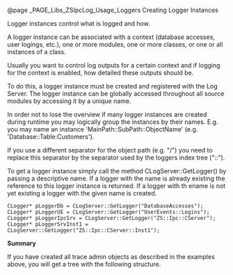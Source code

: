 @page _PAGE_Libs_ZSIpcLog_Usage_Loggers Creating Logger Instances

Logger instances control what is logged and how.

A logger instance can be associated with a context (database accesses, user logings, etc.),
one or more modules, one or more classes, or one or all instances of a class.

Usually you want to control log outputs for a certain context and if logging
for the context is enabled, how detailed these outputs should be.

To do this, a logger instance must be created and registered with the Log Server.
The logger instance can be globally accessed throughout all source modules by
accessing it by a unique name.

In order not to lose the overview if many logger instances are created during runtime you may
logically group the instances by their names. E.g. you may name an instance
'MainPath::SubPath::ObjectName' (e.g. 'Database::Table:Customers').

If you use a different separator for the object path (e.g. "/") you need to replace
this separator by the separator used by the loggers index tree ("::").

To get a logger instance simply call the method CLogServer::GetLogger() by passing
a descriptive name. If a logger with the name is already existing the reference to this
logger instance is returned. If a logger with th ename is not yet existing a logger with
the given name is created.

    CLogger* pLoggerDb = CLogServer::GetLogger("DatabaseAccesses");
    CLogger* pLoggerUE = CLogServer::GetLogger("UserEvents::Logins");
    CLogger* pLoggerIpcSrv = CLogServer::GetLogger("ZS::Ipc::CServer");
    CLogger* pLoggerSrvInst1 = CLogServer::GetLogger("ZS::Ipc::CServer::Inst1");


**Summary**

If you have created all trace admin objects as described in the examples above, you will get a tree with
the following structure.

